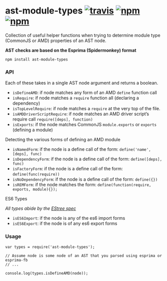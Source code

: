 ast-module-types [![travis](http://img.shields.io/travis/mrjoelkemp/ast-module-types.svg)](https://travis-ci.org/mrjoelkemp/node-ast-module-types/) [![npm](http://img.shields.io/npm/v/ast-module-types.svg)](https://npmjs.org/package/ast-module-types) [![npm](http://img.shields.io/npm/dm/ast-module-types.svg)](https://npmjs.org/package/ast-module-types)
==================================================================================================================================================================================================================================================================================================================================================================

Collection of useful helper functions when trying to determine module type (CommonJS or AMD) properties of an AST node.

**AST checks are based on the Esprima (Spidermonkey) format**

`npm install ast-module-types`

### API

Each of these takes in a single AST node argument and returns a boolean.

-   `isDefineAMD`: if node matches any form of an AMD `define` function call
-   `isRequire`: if node matches a `require` function all (declaring a dependency)
-   `isTopLevelRequire`: if node matches a `require` at the very top of the file.
-   `isAMDDriverScriptRequire`: if node matches an AMD driver script’s require call `require([deps], function)`
-   `isExports`: if the node matches CommonJS `module.exports` or `exports` (defining a module)

Detecting the various forms of defining an AMD module

-   `isNamedForm`: if the node is a define call of the form: `define('name', [deps], func)`
-   `isDependencyForm`: if the node is a define call of the form: `define([deps], func)`
-   `isFactoryForm`: if the node is a define call of the form: `define(func(require))`
-   `isNoDependencyForm`: if the node is a define call of the form: `define({})`
-   `isREMForm`: if the node matches the form: `define(function(require, exports, module){});`

ES6 Types

*All types abide by the [EStree spec](https://github.com/estree/estree/blob/master/es6.md)*

-   `isES6Import`: if the node is any of the es6 import forms
-   `isES6Export`: if the node is of any es6 export forms

### Usage

    var types = require('ast-module-types');

    // Assume node is some node of an AST that you parsed using esprima or esprima-fb
    // ...

    console.log(types.isDefineAMD(node));

